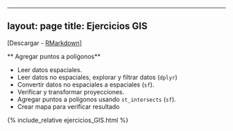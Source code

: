 
---
layout: page
title: Ejercicios GIS
---

[Descargar - [RMarkdown](https://github.com/ifarah/t/blob/main/ejercicio_GIS.Rmd)]

** Agregar puntos a polígonos**  

* Leer datos espaciales. 
* Leer datos no espaciales, explorar y filtrar datos (`dplyr`)
* Convertir datos no espaciales a espaciales (`sf`).
* Verificar y transformar proyecciones.
* Agregar puntos a polígonos usando `st_intersects` (`sf`).
* Crear mapa para verificar resultado

{% include_relative ejercicios_GIS.html %}

